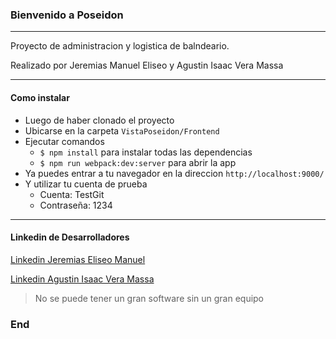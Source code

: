  
### Bienvenido a Poseidon
---
Proyecto de administracion y logistica de balndeario. 


Realizado por Jeremias Manuel Eliseo y Agustin Isaac Vera Massa 


------------
#### Como instalar
+ Luego de haber clonado el proyecto
+ Ubicarse en la carpeta `VistaPoseidon/Frontend`
+ Ejecutar comandos
  + `$ npm install` para instalar todas las dependencias
  + `$ npm run webpack:dev:server` para abrir la app
+ Ya puedes entrar a tu navegador en la direccion `http://localhost:9000/`
+ Y utilizar tu cuenta de prueba
   + Cuenta: TestGit
   + Contraseña: 1234
---
#### Linkedin de Desarrolladores

[Linkedin Jeremias Eliseo Manuel](https://www.linkedin.com/in/jeremias-manuel-37a7b1199/) 

[Linkedin Agustin Isaac Vera Massa](https://www.linkedin.com/in/agustin-isaac-vera-massa-939548201/) 


> No se puede tener un gran software sin un gran equipo 


### End
